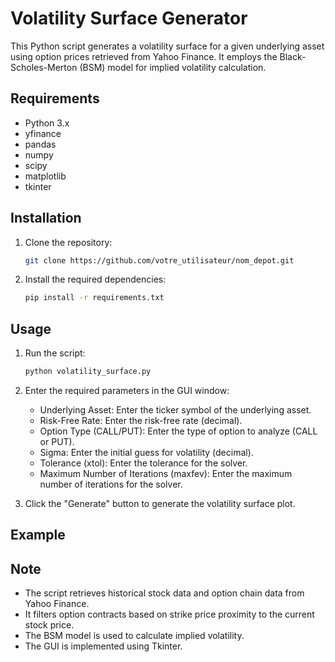 
# Volatility Surface Generator

This Python script generates a volatility surface for a given underlying asset using option prices retrieved from Yahoo Finance. It employs the Black-Scholes-Merton (BSM) model for implied volatility calculation.

## Requirements

- Python 3.x
- yfinance
- pandas
- numpy
- scipy
- matplotlib
- tkinter

## Installation

1. Clone the repository:

    ```bash
    git clone https://github.com/votre_utilisateur/nom_depot.git
    ```

2. Install the required dependencies:

    ```bash
    pip install -r requirements.txt
    ```

## Usage

1. Run the script:

    ```bash
    python volatility_surface.py
    ```

2. Enter the required parameters in the GUI window:
   - Underlying Asset: Enter the ticker symbol of the underlying asset.
   - Risk-Free Rate: Enter the risk-free rate (decimal).
   - Option Type (CALL/PUT): Enter the type of option to analyze (CALL or PUT).
   - Sigma: Enter the initial guess for volatility (decimal).
   - Tolerance (xtol): Enter the tolerance for the solver.
   - Maximum Number of Iterations (maxfev): Enter the maximum number of iterations for the solver.

3. Click the "Generate" button to generate the volatility surface plot.

## Example


## Note

- The script retrieves historical stock data and option chain data from Yahoo Finance.
- It filters option contracts based on strike price proximity to the current stock price.
- The BSM model is used to calculate implied volatility.
- The GUI is implemented using Tkinter.


